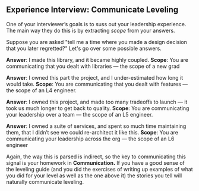 ## Experience Interview: Communicate Leveling

One of your interviewer’s goals is to suss out your leadership experience. The main way they do this is by extracting *scope* from your answers.

Suppose you are asked "tell me a time where you made a design decision that you later regretted?" Let's go over some possible answers.

**Answer**: I made this library, and it became highly coupled. **Scope**: You are communicating that you dealt with libraries — the scope of a new grad

**Answer**: I owned this part the project, and I under-estimated how long it would take. **Scope**: You are communicating that you dealt with features — the scope of an L4 engineer.

**Answer**: I owned this project, and made too many tradeoffs to launch — it took us much longer to get back to quality. **Scope**: You are communicating your leadership over a team — the scope of an L5 engineer.

**Answer**: I owned a suite of services, and spent so much time maintaining them, that I didn’t see we could re-architect it like this. **Scope**: You are communicating your leadership across the org — the scope of an L6 engineer

Again, the way this is parsed is indirect, so the key to communicating this signal is your homework in **Communication.** If you have a good sense of the leveling guide (and you did the exercises of writing up examples of what you did for your level as well as the one above it) the stories you tell will naturally communicate leveling.

